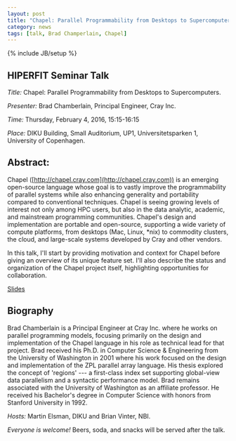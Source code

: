 ```yaml
---
layout: post
title: "Chapel: Parallel Programmability from Desktops to Supercomputers"
category: news
tags: [talk, Brad Champerlain, Chapel]
---
```

{% include JB/setup %}

## HIPERFIT Seminar Talk

_Title:_ Chapel: Parallel Programmability from Desktops to Supercomputers.

_Presenter:_ Brad Chamberlain, Principal Engineer, Cray Inc.

_Time:_ Thursday, February 4, 2016, 15:15-16:15

_Place:_ DIKU Building, Small Auditorium, UP1, Universitetsparken 1, University of Copenhagen.

## Abstract:

Chapel ([http://chapel.cray.com](http://chapel.cray.com)) is an emerging open-source language
whose goal is to vastly improve the programmability of parallel
systems while also enhancing generality and portability compared to
conventional techniques.  Chapel is seeing growing levels of interest
not only among HPC users, but also in the data analytic, academic, and
mainstream programming communities.  Chapel's design and
implementation are portable and open-source, supporting a wide variety
of compute platforms, from desktops (Mac, Linux, *nix) to commodity
clusters, the cloud, and large-scale systems developed by Cray and
other vendors.

In this talk, I'll start by providing motivation and context for
Chapel before giving an overview of its unique feature set.  I'll also
describe the status and organization of the Chapel project itself,
highlighting opportunities for collaboration.

[Slides](/pdf/ChapelForCopenhagen-presented.pdf)


## Biography

Brad Chamberlain is a Principal Engineer at Cray Inc. where he works
on parallel programming models, focusing primarily on the design and
implementation of the Chapel language in his role as technical lead
for that project.  Brad received his Ph.D. in Computer Science &
Engineering from the University of Washington in 2001 where his work
focused on the design and implementation of the ZPL parallel array
language.  His thesis explored the concept of 'regions' --- a
first-class index set supporting global-view data parallelism and a
syntactic performance model.  Brad remains associated with the
University of Washington as an affiliate professor.  He received his
Bachelor's degree in Computer Science with honors from Stanford
University in 1992.

_Hosts:_ Martin Elsman, DIKU and Brian Vinter, NBI.

_Everyone is welcome!_ Beers, soda, and snacks will be served after the talk.